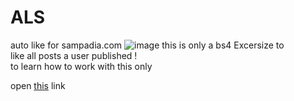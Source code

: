 # ALS
auto like for sampadia.com
![image](https://github.com/hmiddot/ALS/assets/122253551/65e83c9b-e4b8-4602-bb58-15256df96d80)
this is only a bs4 Excersize to<br>
like all posts a user published !<br>
to learn how to work with this only <br>

open <a href="https://sampadia.com/forum/threads/115778/">this</a> link

